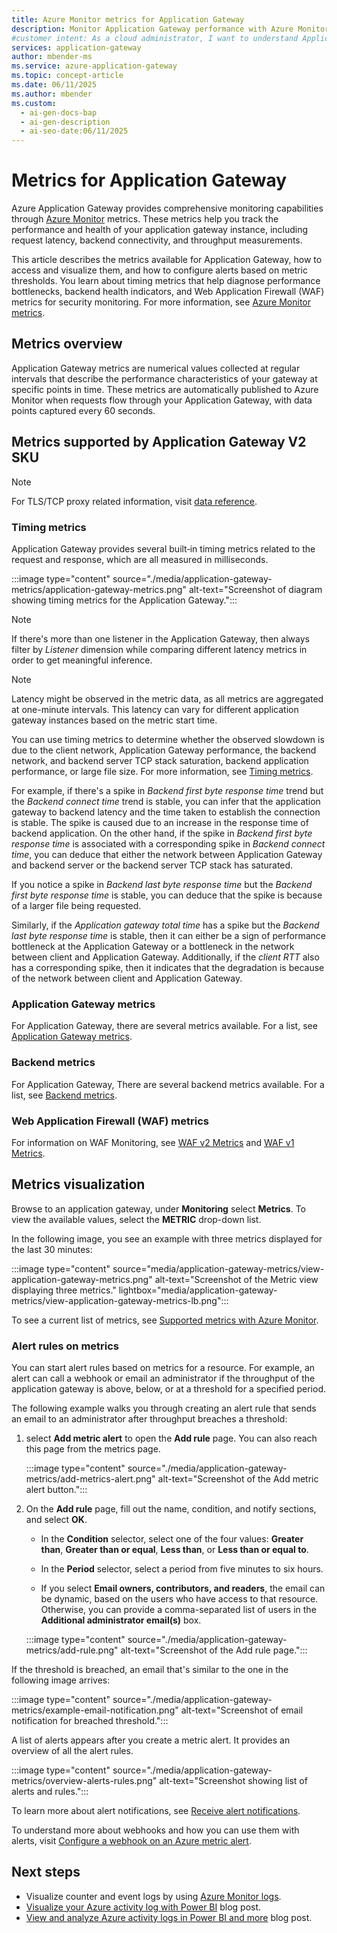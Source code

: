 ```yaml
---
title: Azure Monitor metrics for Application Gateway
description: Monitor Application Gateway performance with Azure Monitor metrics including backend connect time, response latency, and WAF data. Configure alerts and visualize metric trends.
#customer intent: As a cloud administrator, I want to understand Application Gateway timing metrics so that I can diagnose performance issues between my application gateway and backend servers.
services: application-gateway
author: mbender-ms
ms.service: azure-application-gateway
ms.topic: concept-article
ms.date: 06/11/2025
ms.author: mbender
ms.custom:
  - ai-gen-docs-bap
  - ai-gen-description
  - ai-seo-date:06/11/2025
---
```


# Metrics for Application Gateway

Azure Application Gateway provides comprehensive monitoring capabilities through [Azure Monitor](/azure/azure-monitor/overview) metrics. These metrics help you track the performance and health of your application gateway instance, including request latency, backend connectivity, and throughput measurements.

This article describes the metrics available for Application Gateway, how to access and visualize them, and how to configure alerts based on metric thresholds. You learn about timing metrics that help diagnose performance bottlenecks, backend health indicators, and Web Application Firewall (WAF) metrics for security monitoring. For more information, see [Azure Monitor metrics](/azure/azure-monitor/essentials/data-platform-metrics).


## Metrics overview

Application Gateway metrics are numerical values collected at regular intervals that describe the performance characteristics of your gateway at specific points in time. These metrics are automatically published to Azure Monitor when requests flow through your Application Gateway, with data points captured every 60 seconds.

## Metrics supported by Application Gateway V2 SKU

> [!NOTE]
> For TLS/TCP proxy related information, visit [data reference](monitor-application-gateway-reference.md#tlstcp-proxy-metrics).

### Timing metrics

Application Gateway provides several built‑in timing metrics related to the request and response, which are all measured in milliseconds.

:::image type="content" source="./media/application-gateway-metrics/application-gateway-metrics.png" alt-text="Screenshot of diagram showing timing metrics for the Application Gateway.":::

> [!NOTE]
> If there's more than one listener in the Application Gateway, then always filter by *Listener* dimension while comparing different latency metrics in order to get meaningful inference.

> [!NOTE]
> Latency might be observed in the metric data, as all metrics are aggregated at one-minute intervals. This latency can vary for different application gateway instances based on the metric start time.

You can use timing metrics to determine whether the observed slowdown is due to the client network, Application Gateway performance, the backend network, and backend server TCP stack saturation, backend application performance, or large file size. For more information, see [Timing metrics](monitor-application-gateway-reference.md#timing-metrics-for-application-gateway-v2-sku).

For example, if there's a spike in *Backend first byte response time* trend but the *Backend connect time* trend is stable, you can infer that the application gateway to backend latency and the time taken to establish the connection is stable. The spike is caused due to an increase in the response time of backend application. On the other hand, if the spike in *Backend first byte response time* is associated with a corresponding spike in *Backend connect time*, you can deduce that either the network between Application Gateway and backend server or the backend server TCP stack has saturated.

If you notice a spike in *Backend last byte response time* but the *Backend first byte response time* is stable, you can deduce that the spike is because of a larger file being requested.

Similarly, if the *Application gateway total time* has a spike but the *Backend last byte response time* is stable, then it can either be a sign of performance bottleneck at the Application Gateway or a bottleneck in the network between client and Application Gateway. Additionally, if the *client RTT* also has a corresponding spike, then it indicates that the degradation is because of the network between client and Application Gateway.

### Application Gateway metrics

For Application Gateway, there are several metrics available. For a list, see [Application Gateway metrics](monitor-application-gateway-reference.md#metrics-for-application-gateway-v2-sku).

### Backend metrics

For Application Gateway, There are several backend metrics available. For a list, see [Backend metrics](monitor-application-gateway-reference.md#backend-metrics-for-application-gateway-v2-sku).

### Web Application Firewall (WAF) metrics

For information on WAF Monitoring, see [WAF v2 Metrics](../../articles/web-application-firewall/ag/application-gateway-waf-metrics.md#application-gateway-waf-v2-metrics) and [WAF v1 Metrics](../../articles/web-application-firewall/ag/application-gateway-waf-metrics.md#application-gateway-waf-v1-metrics).

## Metrics visualization

Browse to an application gateway, under **Monitoring** select **Metrics**. To view the available values, select the **METRIC** drop-down list.

In the following image, you see an example with three metrics displayed for the last 30 minutes:

:::image type="content" source="media/application-gateway-metrics/view-application-gateway-metrics.png" alt-text="Screenshot of the Metric view displaying three metrics." lightbox="media/application-gateway-metrics/view-application-gateway-metrics-lb.png":::

To see a current list of metrics, see [Supported metrics with Azure Monitor](/azure/azure-monitor/essentials/metrics-supported).

### Alert rules on metrics

You can start alert rules based on metrics for a resource. For example, an alert can call a webhook or email an administrator if the throughput of the application gateway is above, below, or at a threshold for a specified period.

The following example walks you through creating an alert rule that sends an email to an administrator after throughput breaches a threshold:

1. select **Add metric alert** to open the **Add rule** page. You can also reach this page from the metrics page.

   :::image type="content" source="./media/application-gateway-metrics/add-metrics-alert.png" alt-text="Screenshot of the Add metric alert button.":::

1. On the **Add rule** page, fill out the name, condition, and notify sections, and select **OK**.

   - In the **Condition** selector, select one of the four values: **Greater than**, **Greater than or equal**, **Less than**, or **Less than or equal to**.

   - In the **Period** selector, select a period from five minutes to six hours.

   - If you select **Email owners, contributors, and readers**, the email can be dynamic, based on the users who have access to that resource. Otherwise, you can provide a comma-separated list of users in the **Additional administrator email(s)** box.

   :::image type="content" source="./media/application-gateway-metrics/add-rule.png" alt-text="Screenshot of the Add rule page.":::

If the threshold is breached, an email that's similar to the one in the following image arrives:

:::image type="content" source="./media/application-gateway-metrics/example-email-notification.png" alt-text="Screenshot of email notification for breached threshold.":::

A list of alerts appears after you create a metric alert. It provides an overview of all the alert rules.

:::image type="content" source="./media/application-gateway-metrics/overview-alerts-rules.png" alt-text="Screenshot showing list of alerts and rules.":::

To learn more about alert notifications, see [Receive alert notifications](/azure/azure-monitor/alerts/alerts-overview).

To understand more about webhooks and how you can use them with alerts, visit [Configure a webhook on an Azure metric alert](/azure/azure-monitor/alerts/alerts-webhooks).

## Next steps

- Visualize counter and event logs by using [Azure Monitor logs](/previous-versions/azure/azure-monitor/insights/azure-networking-analytics).
- [Visualize your Azure activity log with Power BI](https://powerbi.microsoft.com/blog/monitor-azure-audit-logs-with-power-bi/) blog post.
- [View and analyze Azure activity logs in Power BI and more](https://azure.microsoft.com/blog/analyze-azure-audit-logs-in-powerbi-more/) blog post.
